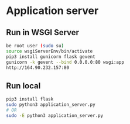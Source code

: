 # Application server

## Run in WSGI Server
```bash
be root user (sudo su)
source wsgiServerEnv/bin/activate
pip3 install gunicorn flask gevent
gunicorn -k gevent --bind 0.0.0.0:80 wsgi:app
http://164.90.232.157:80
```

## Run local
```bash
pip3 install flask
sudo python3 application_server.py
# OR
sudo -E python3 application_server.py
```